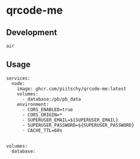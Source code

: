 # qrcode-me

## Development

```bash
air
```

## Usage

```docker-compose
services:
  node:
    image: ghcr.com/piitschy/qrcode-me:latest
    volumes:
      - database:/pb/pb_data
    environment:
      - CORS_ENABLED=true
      - CORS_ORIGIN=*
      - SUPERUSER_EMAIL=${SUPERUSER_EMAIL}
      - SUPERUSER_PASSWORD=${SUPERUSER_PASSWORD}
      - CACHE_TTL=60s


volumes:
  database:
```
